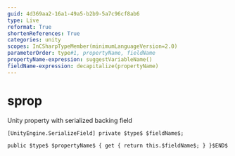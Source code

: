 ```yaml
---
guid: 4d369aa2-16a1-49a5-b2b9-5a7c96cf8ab6
type: Live
reformat: True
shortenReferences: True
categories: unity
scopes: InCSharpTypeMember(minimumLanguageVersion=2.0)
parameterOrder: type#1, propertyName, fieldName
propertyName-expression: suggestVariableName()
fieldName-expression: decapitalize(propertyName)
---
```


# sprop

Unity property with serialized backing field

```
[UnityEngine.SerializeField] private $type$ $fieldName$;

public $type$ $propertyName$ { get { return this.$fieldName$; } }$END$
```